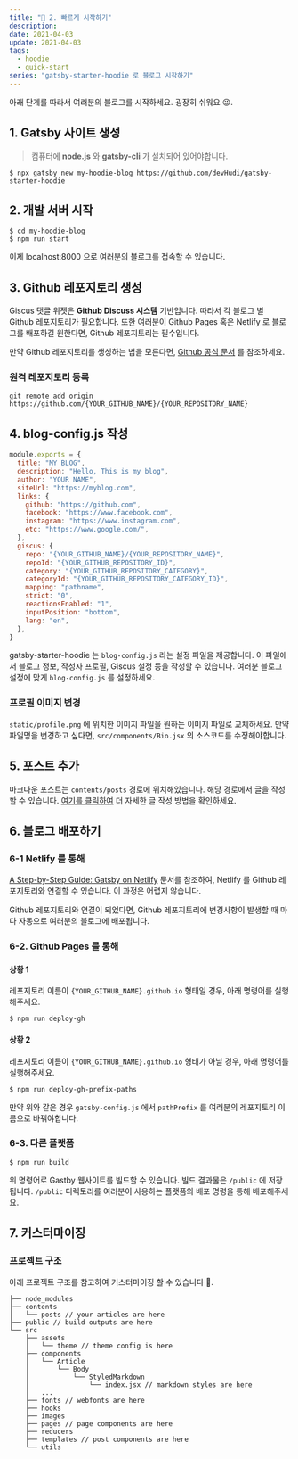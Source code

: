 ```yaml
---
title: "🚀 2. 빠르게 시작하기"
description:
date: 2021-04-03
update: 2021-04-03
tags:
  - hoodie
  - quick-start
series: "gatsby-starter-hoodie 로 블로그 시작하기"
---
```


아래 단계를 따라서 여러분의 블로그를 시작하세요. 굉장히 쉬워요 😉.

## 1. Gatsby 사이트 생성

> 컴퓨터에 **node.js** 와 **gatsby-cli** 가 설치되어 있어야합니다.

```
$ npx gatsby new my-hoodie-blog https://github.com/devHudi/gatsby-starter-hoodie
```

## 2. 개발 서버 시작

```
$ cd my-hoodie-blog
$ npm run start
```

이제 localhost:8000 으로 여러분의 블로그를 접속할 수 있습니다.

## 3. Github 레포지토리 생성

Giscus 댓글 위젯은 **Github Discuss 시스템** 기반입니다. 따라서 각 블로그 별 Github 레포지토리가 필요합니다. 또한 여러분이 Github Pages 혹은 Netlify 로 블로그를 배포하길 원한다면, Github 레포지토리는 필수입니다.

만약 Github 레포지토리를 생성하는 법을 모른다면, [Github 공식 문서](https://docs.github.com/en/github/getting-started-with-github/create-a-repo) 를 참조하세요.

### 원격 레포지토리 등록

```
git remote add origin https://github.com/{YOUR_GITHUB_NAME}/{YOUR_REPOSITORY_NAME}
```

## 4. blog-config.js 작성

```javascript
module.exports = {
  title: "MY BLOG",
  description: "Hello, This is my blog",
  author: "YOUR NAME",
  siteUrl: "https://myblog.com",
  links: {
    github: "https://github.com",
    facebook: "https://www.facebook.com",
    instagram: "https://www.instagram.com",
    etc: "https://www.google.com/",
  },
  giscus: {
    repo: "{YOUR_GITHUB_NAME}/{YOUR_REPOSITORY_NAME}",
    repoId: "{YOUR_GITHUB_REPOSITORY_ID}",
    category: "{YOUR_GITHUB_REPOSITORY_CATEGORY}",
    categoryId: "{YOUR_GITHUB_REPOSITORY_CATEGORY_ID}",
    mapping: "pathname",
    strict: "0",
    reactionsEnabled: "1",
    inputPosition: "bottom",
    lang: "en",
  },
}
```

gatsby-starter-hoodie 는 `blog-config.js` 라는 설정 파일을 제공합니다. 이 파일에서 블로그 정보, 작성자 프로필, Giscus 설정 등을 작성할 수 있습니다. 여러분 블로그 설정에 맞게 `blog-config.js` 를 설정하세요.

### 프로필 이미지 변경

`static/profile.png` 에 위치한 이미지 파일을 원하는 이미지 파일로 교체하세요. 만약 파일명을 변경하고 싶다면, `src/components/Bio.jsx` 의 소스코드를 수정해야합니다.

## 5. 포스트 추가

마크다운 포스트는 `contents/posts` 경로에 위치해있습니다. 해당 경로에서 글을 작성할 수 있습니다. [여기를 클릭하여](https://devHudi.github.io/gatsby-starter-hoodie/writing-guide) 더 자세한 글 작성 방법을 확인하세요.

## 6. 블로그 배포하기

### 6-1 Netlify 를 통해

[A Step-by-Step Guide: Gatsby on Netlify](https://www.netlify.com/blog/2016/02/24/a-step-by-step-guide-gatsby-on-netlify/) 문서를 참조하여, Netlify 를 Github 레포지토리와 연결할 수 있습니다. 이 과정은 어렵지 않습니다.

Github 레포지토리와 연결이 되었다면, Github 레포지토리에 변경사항이 발생할 때 마다 자동으로 여러분의 블로그에 배포됩니다.

### 6-2. Github Pages 를 통해

#### 상황 1

레포지토리 이름이 `{YOUR_GITHUB_NAME}.github.io` 형태일 경우, 아래 명령어를 실행해주세요.

```
$ npm run deploy-gh
```

#### 상황 2

레포지토리 이름이 `{YOUR_GITHUB_NAME}.github.io` 형태가 아닐 경우, 아래 명령어를 실행해주세요.

```
$ npm run deploy-gh-prefix-paths
```

만약 위와 같은 경우 `gatsby-config.js` 에서 `pathPrefix` 를 여러분의 레포지토리 이름으로 바꿔야합니다.

### 6-3. 다른 플랫폼

```
$ npm run build
```

위 명령어로 Gastby 웹사이트를 빌드할 수 있습니다. 빌드 결과물은 `/public` 에 저장됩니다. `/public` 디렉토리를 여러분이 사용하는 플랫폼의 배포 명령을 통해 배포해주세요.

## 7. 커스터마이징

### 프로젝트 구조

아래 프로젝트 구조를 참고하여 커스터마이징 할 수 있습니다 🙊.

```
├── node_modules
├── contents
│   └── posts // your articles are here
├── public // build outputs are here
└── src
    ├── assets
    │   └── theme // theme config is here
    ├── components
    │   └── Article
    │       └── Body
    │           └── StyledMarkdown
    │               └── index.jsx // markdown styles are here
    │   ...
    ├── fonts // webfonts are here
    ├── hooks
    ├── images
    ├── pages // page components are here
    ├── reducers
    ├── templates // post components are here
    └── utils
```

